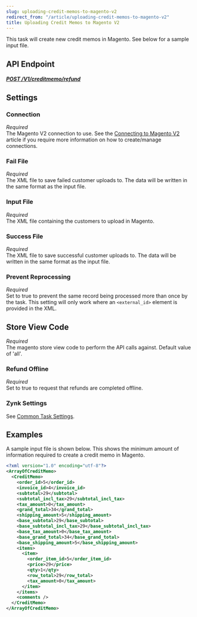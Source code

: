 ```yaml
---
slug: uploading-credit-memos-to-magento-v2
redirect_from: "/article/uploading-credit-memos-to-magento-v2"
title: Uploading Credit Memos to Magento V2
---
```

This task will create new credit memos in Magento. See below for a sample input file.

## API Endpoint
##### [POST /V1/creditmemo/refund](https://devdocs.magento.com/redoc/2.3/admin-rest-api.html#operation/salesCreditmemoManagementV1RefundPost)  

## Settings
### Connection
_Required_  
The Magento V2 connection to use. See the [Connecting to Magento V2](connecting-to-magento-v2) article if you require more information on how to create/manage connections.

### Fail File
_Required_  
The XML file to save failed customer uploads to. The data will be written in the same format as the input file.

### Input File
_Required_  
The XML file containing the customers to upload in Magento.

### Success File
_Required_  
The XML file to save successful customer uploads to. The data will be written in the same format as the input file.

### Prevent Reprocessing
_Required_  
Set to true to prevent the same record being processed more than once by the task. This setting will only work where an `<external_id>` element is provided in the XML.

## Store View Code
_Required_  
The magento store view code to perform the API calls against. Default value of 'all'.

### Refund Offline
_Required_  
Set to true to request that refunds are completed offline.

### Zynk Settings
See [Common Task Settings](common-task-settings).

## Examples
A sample input file is shown below. This shows the minimum amount of information required to create a credit memo in Magento.
```xml
<?xml version="1.0" encoding="utf-8"?>
<ArrayOfCreditMemo>
  <CreditMemo>
    <order_id>5</order_id>
    <invoice_id>4</invoice_id>
    <subtotal>29</subtotal>
    <subtotal_incl_tax>29</subtotal_incl_tax>
    <tax_amount>0</tax_amount>
    <grand_total>34</grand_total>
    <shipping_amount>5</shipping_amount>
    <base_subtotal>29</base_subtotal>
    <base_subtotal_incl_tax>29</base_subtotal_incl_tax>
    <base_tax_amount>0</base_tax_amount>
    <base_grand_total>34</base_grand_total>
    <base_shipping_amount>5</base_shipping_amount>
    <items>
      <item>
        <order_item_id>5</order_item_id>
        <price>29</price>
        <qty>1</qty>
        <row_total>29</row_total>
        <tax_amount>0</tax_amount>
      </item>
    </items>
    <comments />
  </CreditMemo>
</ArrayOfCreditMemo>
```
